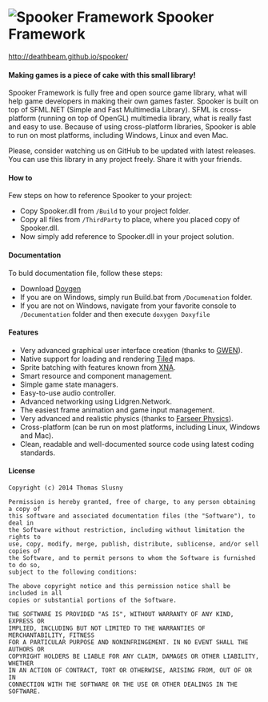 ![Spooker Framework](https://raw.githubusercontent.com/deathbeam/spooker/master/Graphics/Logo-Black(64x64).png "Spooker Framework") Spooker Framework
===================================
http://deathbeam.github.io/spooker/

#### Making games is a piece of cake with this small library!
Spooker Framework is fully free and open source game library, what will help game developers
in making their own games faster. Spooker is built on top of SFML.NET (Simple and Fast Multimedia Library).
SFML is cross-platform (running on top of OpenGL) multimedia library, what is really fast and easy to use.
Because of using cross-platform libraries, Spooker is able to run on most platforms, including Windows,
Linux and even Mac.

Please, consider watching us on GitHub to be updated with latest releases.
You can use this library in any project freely. Share it with your friends.

#### How to
Few steps on how to reference Spooker to your project:
* Copy Spooker.dll from `/Build` to your project folder.
* Copy all files from `/ThirdParty` to place, where you placed copy of Spooker.dll.
* Now simply add reference to Spooker.dll in your project solution.

#### Documentation
To buld documentation file, follow these steps:
* Download [Doygen](http://www.stack.nl/~dimitri/doxygen/)
* If you are on Windows, simply run Build.bat from `/Documenation` folder.
* If you are not on Windows, navigate from your favorite console to `/Documentation` folder and then execute `doxygen Doxyfile`

#### Features
* Very advanced graphical user interface creation (thanks to [GWEN](https://github.com/garrynewman/GWEN)).
* Native support for loading and rendering [Tiled](http://www.mapeditor.org) maps.
* Sprite batching with features known from [XNA](https://msxna.codeplex.com).
* Smart resource and component management.
* Simple game state managers.
* Easy-to-use audio controller.
* Advanced networking using Lidgren.Network.
* The easiest frame animation and game input management.
* Very advanced and realistic physics (thanks to [Farseer Physics](https://farseerphysics.codeplex.com)).
* Cross-platform (can be run on most platforms, including Linux, Windows and Mac).
* Clean, readable and well-documented source code using latest coding standards.

#### License
```
Copyright (c) 2014 Thomas Slusny

Permission is hereby granted, free of charge, to any person obtaining a copy of
this software and associated documentation files (the "Software"), to deal in
the Software without restriction, including without limitation the rights to
use, copy, modify, merge, publish, distribute, sublicense, and/or sell copies of
the Software, and to permit persons to whom the Software is furnished to do so,
subject to the following conditions:

The above copyright notice and this permission notice shall be included in all
copies or substantial portions of the Software.

THE SOFTWARE IS PROVIDED "AS IS", WITHOUT WARRANTY OF ANY KIND, EXPRESS OR
IMPLIED, INCLUDING BUT NOT LIMITED TO THE WARRANTIES OF MERCHANTABILITY, FITNESS
FOR A PARTICULAR PURPOSE AND NONINFRINGEMENT. IN NO EVENT SHALL THE AUTHORS OR
COPYRIGHT HOLDERS BE LIABLE FOR ANY CLAIM, DAMAGES OR OTHER LIABILITY, WHETHER
IN AN ACTION OF CONTRACT, TORT OR OTHERWISE, ARISING FROM, OUT OF OR IN
CONNECTION WITH THE SOFTWARE OR THE USE OR OTHER DEALINGS IN THE SOFTWARE.
```
